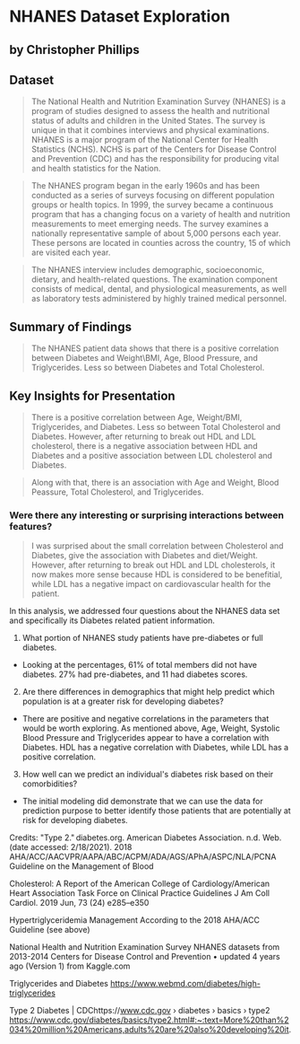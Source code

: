 # NHANES Dataset Exploration
## by Christopher Phillips


## Dataset

> The National Health and Nutrition Examination Survey (NHANES) is a program of studies designed to assess the health and nutritional status of adults and children in the United States. The survey is unique in that it combines interviews and physical examinations. NHANES is a major program of the National Center for Health Statistics (NCHS). NCHS is part of the Centers for Disease Control and Prevention (CDC) and has the responsibility for producing vital and health statistics for the Nation.

>The NHANES program began in the early 1960s and has been conducted as a series of surveys focusing on different population groups or health topics. In 1999, the survey became a continuous program that has a changing focus on a variety of health and nutrition measurements to meet emerging needs. The survey examines a nationally representative sample of about 5,000 persons each year. These persons are located in counties across the country, 15 of which are visited each year.

>The NHANES interview includes demographic, socioeconomic, dietary, and health-related questions. The examination component consists of medical, dental, and physiological measurements, as well as laboratory tests administered by highly trained medical personnel.

## Summary of Findings

> The NHANES patient data shows that there is a positive correlation between Diabetes and Weight\BMI, Age, Blood Pressure, and Triglycerides. Less so between Diabetes and Total Cholesterol.


## Key Insights for Presentation

> There is a positive correlation between Age, Weight/BMI, Triglycerides, and Diabetes. Less so between Total Cholesterol and Diabetes. However, after returning to break out HDL and LDL cholesterol, there is a negative association between HDL and Diabetes and a positive association between LDL cholesterol and Diabetes.  

> Along with that, there is an association with Age and Weight, Blood Peassure, Total Cholesterol, and Triglycerides. 

### Were there any interesting or surprising interactions between features?

> I was surprised about the small correlation between Cholesterol and Diabetes, give the association with Diabetes and diet/Weight. However, after returning to break out HDL and LDL cholesterols, it now makes more sense because HDL is considered to be benefitial, while LDL has a negative impact on cardiovascular health for the patient.

In this analysis, we addressed four questions about the NHANES data set and specifically its Diabetes related patient information.
1.	What portion of NHANES study patients have pre-diabetes or full diabetes.
-	Looking at the percentages, 61% of total members did not have diabetes. 27% had pre-diabetes, and 11 had diabetes scores.
2.	Are there differences in demographics that might help predict which population is at a greater risk for developing diabetes?
-	There are positive and negative correlations in the parameters that would be worth exploring. As mentioned above, Age, Weight, Systolic Blood Pressure and Triglycerides appear to have a correlation with Diabetes. HDL has a negative correlation with Diabetes, while LDL has a positive correlation.
3.	How well can we predict an individual's diabetes risk based on their comorbidities?
-	The initial modeling did demonstrate that we can use the data for prediction purpose to better identify those patients that are potentially at risk for developing diabetes.



Credits:
"Type 2." diabetes.org. American Diabetes Association. n.d. Web. (date accessed: 2/18/2021). 2018 AHA/ACC/AACVPR/AAPA/ABC/ACPM/ADA/AGS/APhA/ASPC/NLA/PCNA Guideline on the Management of Blood

Cholesterol: A Report of the American College of Cardiology/American Heart Association Task Force on Clinical Practice Guidelines J Am Coll Cardiol. 2019 Jun, 73 (24) e285–e350

Hypertriglyceridemia Management According to the 2018 AHA/ACC Guideline (see above)

National Health and Nutrition Examination Survey NHANES datasets from 2013-2014 Centers for Disease Control and Prevention • updated 4 years ago (Version 1) from Kaggle.com

Triglycerides and Diabetes https://www.webmd.com/diabetes/high-triglycerides

Type 2 Diabetes | CDChttps://www.cdc.gov › diabetes › basics › type2 https://www.cdc.gov/diabetes/basics/type2.html#:~:text=More%20than%2034%20million%20Americans,adults%20are%20also%20developing%20it.




